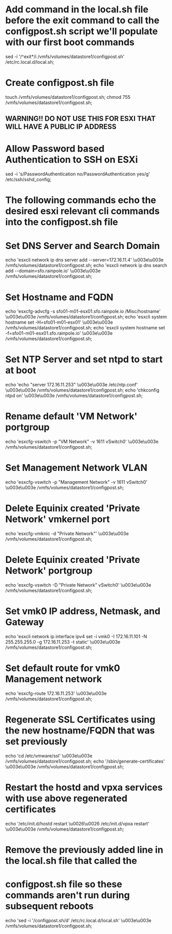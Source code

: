 # Add command in the local.sh file before the exit command to call the configpost.sh script we'll populate with our first boot commands
sed -i '/^exit*/i /vmfs/volumes/datastore1/configpost.sh' /etc/rc.local.d/local.sh;

# Create configpost.sh file
touch /vmfs/volumes/datastore1/configpost.sh;
chmod 755 /vmfs/volumes/datastore1/configpost.sh;

## WARNING!! DO NOT USE THIS FOR ESXI THAT WILL HAVE A PUBLIC IP ADDRESS
# Allow Password based Authentication to SSH on ESXi 
sed -i 's/PasswordAuthentication no/PasswordAuthentication yes/g' /etc/ssh/sshd_config;

# The following commands echo the desired esxi relevant cli commands into the configpost.sh file

# Set DNS Server and Search Domain
echo 'esxcli network ip dns server add --server=172.16.11.4' \u003e\u003e /vmfs/volumes/datastore1/configpost.sh;
echo 'esxcli network ip dns search add --domain=sfo.rainpole.io' \u003e\u003e /vmfs/volumes/datastore1/configpost.sh;

# Set Hostname and FQDN
echo 'esxcfg-advcfg -s sfo01-m01-esx01.sfo.rainpole.io /Misc/hostname' \u003e\u003e /vmfs/volumes/datastore1/configpost.sh;
echo 'esxcli system hostname set -H=sfo01-m01-esx01' \u003e\u003e /vmfs/volumes/datastore1/configpost.sh;
echo 'esxcli system hostname set -f=sfo01-m01-esx01.sfo.rainpole.io' \u003e\u003e /vmfs/volumes/datastore1/configpost.sh;

# Set NTP Server and set ntpd to start at boot
echo 'echo \"server 172.16.11.253\" \u003e\u003e /etc/ntp.conf' \u003e\u003e /vmfs/volumes/datastore1/configpost.sh;
echo 'chkconfig ntpd on' \u003e\u003e /vmfs/volumes/datastore1/configpost.sh;

# Rename default 'VM Network' portgroup
echo 'esxcfg-vswitch -p \"VM Network\" -v 1611 vSwitch0' \u003e\u003e /vmfs/volumes/datastore1/configpost.sh;

# Set Management Network VLAN
echo 'esxcfg-vswitch -p \"Management Network\" -v 1611 vSwitch0' \u003e\u003e /vmfs/volumes/datastore1/configpost.sh;

# Delete Equinix created 'Private Network' vmkernel port
echo 'esxcfg-vmknic -d \"Private Network\"' \u003e\u003e /vmfs/volumes/datastore1/configpost.sh;

# Delete Equinix created 'Private Network' portgroup
echo 'esxcfg-vswitch -D \"Private Network\" vSwitch0' \u003e\u003e /vmfs/volumes/datastore1/configpost.sh;

# Set vmk0 IP address, Netmask, and Gateway
echo 'esxcli network ip interface ipv4 set -i vmk0 -I 172.16.11.101 -N 255.255.255.0 -g 172.16.11.253 -t static' \u003e\u003e /vmfs/volumes/datastore1/configpost.sh;

# Set default route for vmk0 Management network
echo 'esxcfg-route 172.16.11.253' \u003e\u003e /vmfs/volumes/datastore1/configpost.sh;

# Regenerate SSL Certificates using the new hostname/FQDN that was set previously
echo 'cd /etc/vmware/ssl' \u003e\u003e /vmfs/volumes/datastore1/configpost.sh;
echo '/sbin/generate-certificates' \u003e\u003e /vmfs/volumes/datastore1/configpost.sh;

# Restart the hostd and vpxa services with use above regenerated certificates
echo '/etc/init.d/hostd restart \u0026\u0026 /etc/init.d/vpxa restart' \u003e\u003e /vmfs/volumes/datastore1/configpost.sh;

# Remove the previously added line in the local.sh file that called the 
# configpost.sh file so these commands aren't run during subsequent reboots
echo 'sed -i '/configpost.sh/d' /etc/rc.local.d/local.sh' \u003e\u003e /vmfs/volumes/datastore1/configpost.sh;